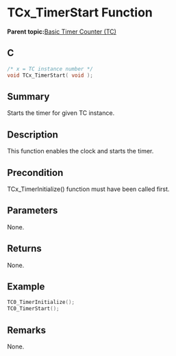 # TCx\_TimerStart Function

**Parent topic:**[Basic Timer Counter \(TC\)](GUID-D805E0EA-6923-41A3-A27E-5A159783D12C.md)

## C

```c
/* x = TC instance number */
void TCx_TimerStart( void );
```

## Summary

Starts the timer for given TC instance.

## Description

This function enables the clock and starts the timer.

## Precondition

TCx\_TimerInitialize\(\) function must have been called first.

## Parameters

None.

## Returns

None.

## Example

```c
TC0_TimerInitialize();
TC0_TimerStart();
```

## Remarks

None.

